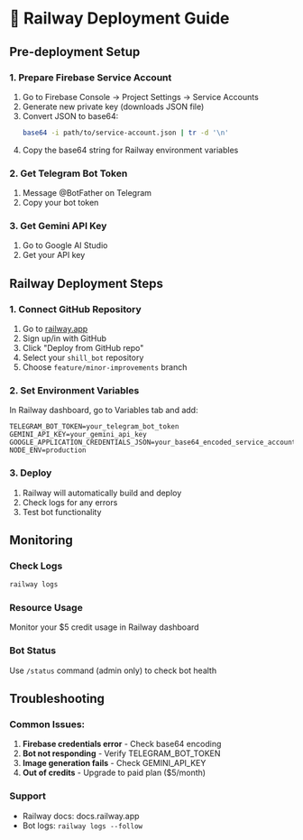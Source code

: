 # 🚂 Railway Deployment Guide

## Pre-deployment Setup

### 1. Prepare Firebase Service Account
1. Go to Firebase Console → Project Settings → Service Accounts
2. Generate new private key (downloads JSON file)
3. Convert JSON to base64:
   ```bash
   base64 -i path/to/service-account.json | tr -d '\n'
   ```
4. Copy the base64 string for Railway environment variables

### 2. Get Telegram Bot Token
1. Message @BotFather on Telegram
2. Copy your bot token

### 3. Get Gemini API Key
1. Go to Google AI Studio
2. Get your API key

## Railway Deployment Steps

### 1. Connect GitHub Repository
1. Go to [railway.app](https://railway.app)
2. Sign up/in with GitHub
3. Click "Deploy from GitHub repo"
4. Select your `shill_bot` repository
5. Choose `feature/minor-improvements` branch

### 2. Set Environment Variables
In Railway dashboard, go to Variables tab and add:

```
TELEGRAM_BOT_TOKEN=your_telegram_bot_token
GEMINI_API_KEY=your_gemini_api_key  
GOOGLE_APPLICATION_CREDENTIALS_JSON=your_base64_encoded_service_account_json
NODE_ENV=production
```

### 3. Deploy
1. Railway will automatically build and deploy
2. Check logs for any errors
3. Test bot functionality

## Monitoring

### Check Logs
```bash
railway logs
```

### Resource Usage
Monitor your $5 credit usage in Railway dashboard

### Bot Status
Use `/status` command (admin only) to check bot health

## Troubleshooting

### Common Issues:
1. **Firebase credentials error** - Check base64 encoding
2. **Bot not responding** - Verify TELEGRAM_BOT_TOKEN
3. **Image generation fails** - Check GEMINI_API_KEY
4. **Out of credits** - Upgrade to paid plan ($5/month)

### Support
- Railway docs: docs.railway.app
- Bot logs: `railway logs --follow`